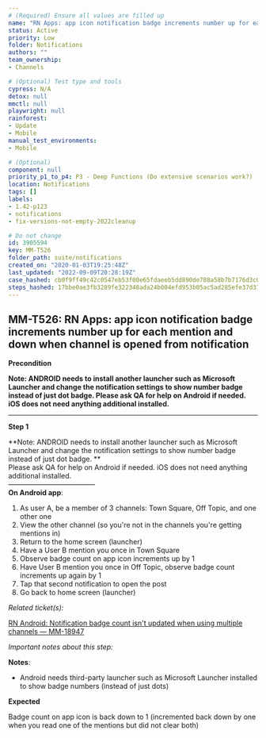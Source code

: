```yaml
---
# (Required) Ensure all values are filled up
name: "RN Apps: app icon notification badge increments number up for each mention and down when channel is opened from notification"
status: Active
priority: Low
folder: Notifications
authors: ""
team_ownership: 
- Channels

# (Optional) Test type and tools
cypress: N/A
detox: null
mmctl: null
playwright: null
rainforest: 
- Update
- Mobile
manual_test_environments: 
- Mobile

# (Optional)
component: null
priority_p1_to_p4: P3 - Deep Functions (Do extensive scenarios work?)
location: Notifications
tags: []
labels: 
- 1.42-p123
- notifications
- fix-versions-not-empty-2022cleanup

# Do not change
id: 3905594
key: MM-T526
folder_path: suite/notifications
created_on: "2020-01-03T19:25:48Z"
last_updated: "2022-09-09T20:28:19Z"
case_hashed: cb0f9ff49c42c0547eb53f00e65fdaeeb5dd890de788a58b7b7176d3c0cd2b81c5da90b49790f0c0d4bbde59163e3395
steps_hashed: 17bbe0ae3fb3289fe322348ada24b004efd953b05ac5ad285efe37d31453a18cc4d73e877231ba649786e1fd1b315ae2
---
```


## MM-T526: RN Apps: app icon notification badge increments number up for each mention and down when channel is opened from notification

**Precondition**

**Note: ANDROID needs to install another launcher such as Microsoft Launcher and change the notification settings to show number badge instead of just dot badge. Please ask QA for help on Android if needed. iOS does not need anything additional installed.**

---

**Step 1**

\*\*Note: ANDROID needs to install another launcher such as Microsoft Launcher and change the notification settings to show number badge instead of just dot badge. \*\*\
Please ask QA for help on Android if needed. iOS does not need anything additional installed.\
–––––––––––––––––––––––––\
**On Android app**:

1. As user A, be a member of 3 channels: Town Square, Off Topic, and one other one
2. View the other channel (so you're not in the channels you're getting mentions in)
3. Return to the home screen (launcher)
4. Have a User B mention you once in Town Square
5. Observe badge count on app icon increments up by 1
6. Have User B mention you once in Off Topic, observe badge count increments up again by 1
7. Tap that second notification to open the post
8. Go back to home screen (launcher)

_Related ticket(s):_

[RN Android: Notification badge count isn't updated when using multiple channels — MM-18947](https://mattermost.atlassian.net/browse/MM-18947)

_Important notes about this step:_

**Notes**:

- Android needs third-party launcher such as Microsoft Launcher installed to show badge numbers (instead of just dots)

**Expected**

Badge count on app icon is back down to 1 (incremented back down by one when you read one of the mentions but did not clear both)
